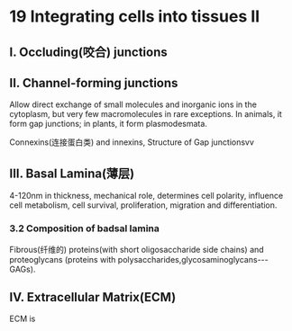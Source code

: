 # 19 Integrating cells into tissues II

## I. Occluding(咬合) junctions


## II. Channel-forming junctions
Allow direct exchange of small molecules and inorganic ions
in the cytoplasm, but very few macromolecules in rare
exceptions. In animals, it form gap junctions; in plants, it form plasmodesmata.

Connexins(连接蛋白类) and innexins,
Structure of Gap junctionsvv

## III. Basal Lamina(薄层)
4-120nm in thickness, mechanical role, determines cell polarity, influence cell
metabolism, cell survival, proliferation, migration and differentiation.

### 3.2 Composition of badsal lamina
Fibrous(纤维的) proteins(with short oligosaccharide side chains) and proteoglycans
(proteins with polysaccharides,glycosaminoglycans---GAGs).

## IV. Extracellular Matrix(ECM)
ECM is 
